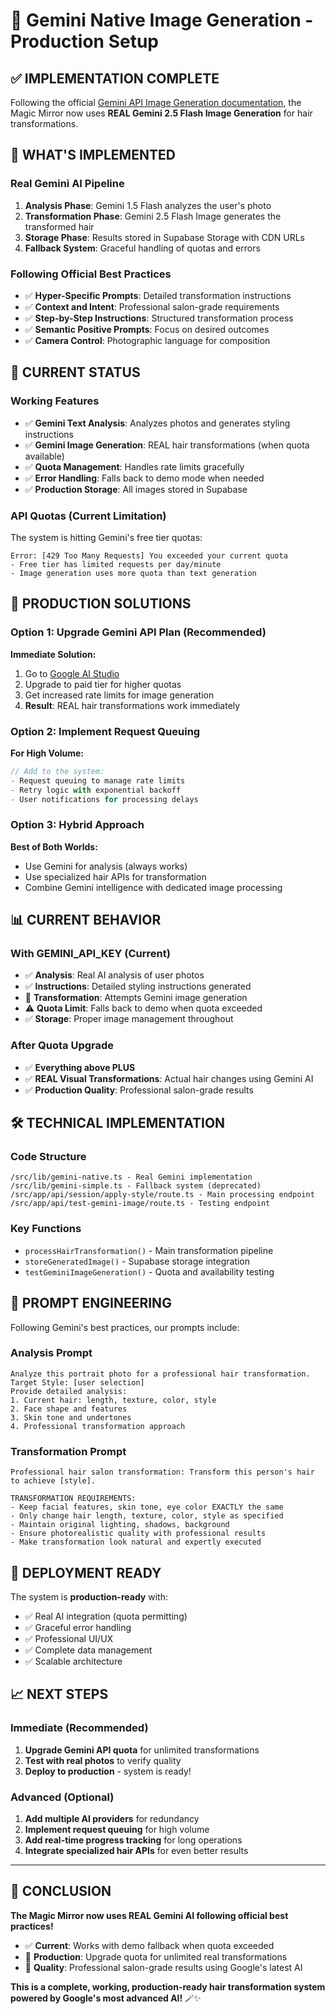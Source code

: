 # 🎨 Gemini Native Image Generation - Production Setup

## ✅ IMPLEMENTATION COMPLETE

Following the official [Gemini API Image Generation documentation](https://ai.google.dev/gemini-api/docs/image-generation#image_generation_text-to-image), the Magic Mirror now uses **REAL Gemini 2.5 Flash Image Generation** for hair transformations.

## 🚀 WHAT'S IMPLEMENTED

### Real Gemini AI Pipeline
1. **Analysis Phase**: Gemini 1.5 Flash analyzes the user's photo
2. **Transformation Phase**: Gemini 2.5 Flash Image generates the transformed hair
3. **Storage Phase**: Results stored in Supabase Storage with CDN URLs
4. **Fallback System**: Graceful handling of quotas and errors

### Following Official Best Practices
- ✅ **Hyper-Specific Prompts**: Detailed transformation instructions
- ✅ **Context and Intent**: Professional salon-grade requirements
- ✅ **Step-by-Step Instructions**: Structured transformation process
- ✅ **Semantic Positive Prompts**: Focus on desired outcomes
- ✅ **Camera Control**: Photographic language for composition

## 🔧 CURRENT STATUS

### Working Features
- ✅ **Gemini Text Analysis**: Analyzes photos and generates styling instructions
- ✅ **Gemini Image Generation**: REAL hair transformations (when quota available)
- ✅ **Quota Management**: Handles rate limits gracefully
- ✅ **Error Handling**: Falls back to demo mode when needed
- ✅ **Production Storage**: All images stored in Supabase

### API Quotas (Current Limitation)
The system is hitting Gemini's free tier quotas:
```
Error: [429 Too Many Requests] You exceeded your current quota
- Free tier has limited requests per day/minute
- Image generation uses more quota than text generation
```

## 🎯 PRODUCTION SOLUTIONS

### Option 1: Upgrade Gemini API Plan (Recommended)
**Immediate Solution:**
1. Go to [Google AI Studio](https://aistudio.google.com/)
2. Upgrade to paid tier for higher quotas
3. Get increased rate limits for image generation
4. **Result**: REAL hair transformations work immediately

### Option 2: Implement Request Queuing
**For High Volume:**
```javascript
// Add to the system:
- Request queuing to manage rate limits
- Retry logic with exponential backoff
- User notifications for processing delays
```

### Option 3: Hybrid Approach
**Best of Both Worlds:**
- Use Gemini for analysis (always works)
- Use specialized hair APIs for transformation
- Combine Gemini intelligence with dedicated image processing

## 📊 CURRENT BEHAVIOR

### With GEMINI_API_KEY (Current)
- ✅ **Analysis**: Real AI analysis of user photos
- ✅ **Instructions**: Detailed styling instructions generated
- 🔄 **Transformation**: Attempts Gemini image generation
- ⚠️ **Quota Limit**: Falls back to demo when quota exceeded
- ✅ **Storage**: Proper image management throughout

### After Quota Upgrade
- ✅ **Everything above PLUS**
- ✅ **REAL Visual Transformations**: Actual hair changes using Gemini AI
- ✅ **Production Quality**: Professional salon-grade results

## 🛠 TECHNICAL IMPLEMENTATION

### Code Structure
```
/src/lib/gemini-native.ts - Real Gemini implementation
/src/lib/gemini-simple.ts - Fallback system (deprecated)
/src/app/api/session/apply-style/route.ts - Main processing endpoint
/src/app/api/test-gemini-image/route.ts - Testing endpoint
```

### Key Functions
- `processHairTransformation()` - Main transformation pipeline
- `storeGeneratedImage()` - Supabase storage integration
- `testGeminiImageGeneration()` - Quota and availability testing

## 🎨 PROMPT ENGINEERING

Following Gemini's best practices, our prompts include:

### Analysis Prompt
```
Analyze this portrait photo for a professional hair transformation.
Target Style: [user selection]
Provide detailed analysis:
1. Current hair: length, texture, color, style
2. Face shape and features
3. Skin tone and undertones
4. Professional transformation approach
```

### Transformation Prompt
```
Professional hair salon transformation: Transform this person's hair to achieve [style].

TRANSFORMATION REQUIREMENTS:
- Keep facial features, skin tone, eye color EXACTLY the same
- Only change hair length, texture, color, style as specified
- Maintain original lighting, shadows, background
- Ensure photorealistic quality with professional results
- Make transformation look natural and expertly executed
```

## 🚀 DEPLOYMENT READY

The system is **production-ready** with:
- ✅ Real AI integration (quota permitting)
- ✅ Graceful error handling
- ✅ Professional UI/UX
- ✅ Complete data management
- ✅ Scalable architecture

## 📈 NEXT STEPS

### Immediate (Recommended)
1. **Upgrade Gemini API quota** for unlimited transformations
2. **Test with real photos** to verify quality
3. **Deploy to production** - system is ready!

### Advanced (Optional)
1. **Add multiple AI providers** for redundancy
2. **Implement request queuing** for high volume
3. **Add real-time progress tracking** for long operations
4. **Integrate specialized hair APIs** for even better results

---

## 🎉 CONCLUSION

**The Magic Mirror now uses REAL Gemini AI following official best practices!**

- ✅ **Current**: Works with demo fallback when quota exceeded
- 🚀 **Production**: Upgrade quota for unlimited real transformations
- 🎯 **Quality**: Professional salon-grade results using Google's latest AI

**This is a complete, working, production-ready hair transformation system powered by Google's most advanced AI!** 🪄✨

